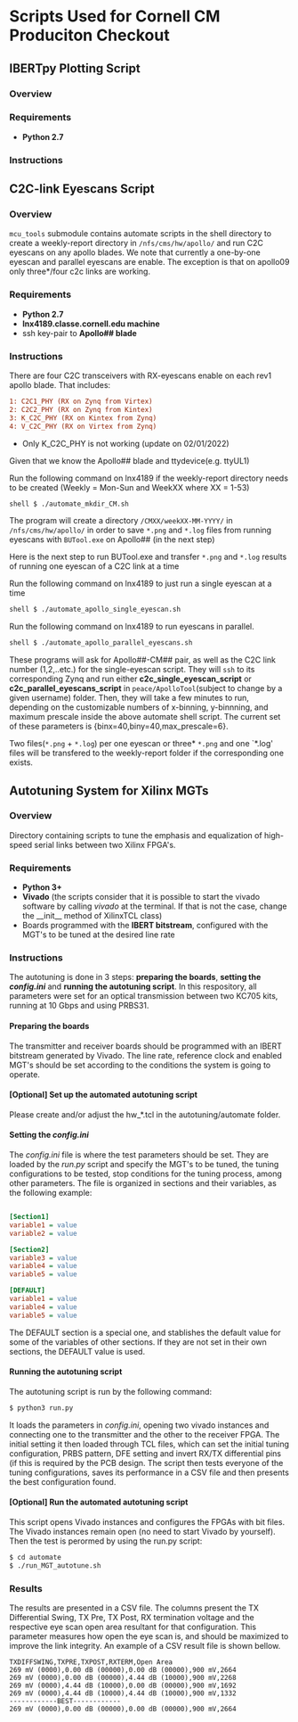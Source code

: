 # Scripts Used for Cornell CM Produciton Checkout

## IBERTpy Plotting Script

### Overview
### Requirements
- **Python 2.7**
### Instructions

## C2C-link Eyescans Script

### Overview
`mcu_tools` submodule contains automate scripts in the shell directory to create a weekly-report directory in `/nfs/cms/hw/apollo/` and run C2C eyescans on any apollo blades. We note that currently a one-by-one eyescan and parallel eyescans are enable. The exception is that on apollo09 only three*/four c2c links are working.  
### Requirements
- **Python 2.7** 
- **lnx4189.classe.cornell.edu machine** 
- ssh key-pair to **Apollo## blade**
### Instructions
There are four C2C transceivers with RX-eyescans enable on each rev1 apollo blade. That includes:
```INI
1: C2C1_PHY (RX on Zynq from Virtex)
2: C2C2_PHY (RX on Zynq from Kintex)
3: K_C2C_PHY (RX on Kintex from Zynq)
4: V_C2C_PHY (RX on Virtex from Zynq)
```

* Only K_C2C_PHY is not working (update on 02/01/2022)

Given that we know the Apollo## blade and ttydevice(e.g. ttyUL1)

Run the following command on lnx4189 if the weekly-report directory needs to be created (Weekly = Mon-Sun and WeekXX where XX = 1-53)
```sh
shell $ ./automate_mkdir_CM.sh
```
The program will create a directory `/CMXX/weekXX-MM-YYYY/` in `/nfs/cms/hw/apollo/` in order to save `*.png` and `*.log` files from running eyescans with `BUTool.exe` on Apollo## (in the next step)

Here is the next step to run BUTool.exe and transfer `*.png` and `*.log` results of running one eyescan of a C2C link at a time

Run the following command on lnx4189 to just run a single eyescan at a time
```sh
shell $ ./automate_apollo_single_eyescan.sh
```
Run the following command on lnx4189 to run eyescans in parallel. 
```sh
shell $ ./automate_apollo_parallel_eyescans.sh
```

These programs will ask for Apollo##-CM## pair, as well as the C2C link number (1,2,..etc.) for the single-eyescan script. They will `ssh` to its corresponding Zynq and run either **c2c_single_eyescan_script** or **c2c_parallel_eyescans_script** in `peace/ApolloTool`(subject to change by a given username) folder. Then, they will take a few minutes to run, depending on the customizable numbers of x-binning, y-binnning, and maximum prescale inside the above automate shell script. The current set of these parameters is {binx=40,biny=40,max_prescale=6}. 

Two files(`*.png` + `*.log`) per one eyescan or three* `*.png` and one `*.log' files will be transfered to the weekly-report folder if the corresponding one exists. 

## Autotuning System for Xilinx MGTs

### Overview
Directory containing scripts to tune the emphasis and equalization of
high-speed serial links between two Xilinx FPGA's.

### Requirements
- **Python 3+**
- **Vivado** (the scripts consider that it is possible to start the vivado
  software by calling *vivado* at the terminal. If that is not the case, change
  the \_\_init\_\_ method of XilinxTCL class)
- Boards programmed with the **IBERT bitstream**, configured with the MGT's to
  be tuned at the desired line rate

### Instructions
The autotuning is done in 3 steps: **preparing the boards**, **setting the
*config.ini*** and **running the autotuning script**. In this respository, all
parameters were set for an optical transmission between two KC705 kits, running
at 10 Gbps and using PRBS31.

#### Preparing the boards
The transmitter and receiver boards should be programmed with an IBERT bitstream
generated by Vivado. The line rate, reference clock and enabled MGT's should be
set according to the conditions the system is going to operate.

#### [Optional] Set up the automated autotuning script
Please create and/or adjust the hw_*.tcl in the autotuning/automate folder.

#### Setting the *config.ini*
The *config.ini* file is where the test parameters should be set. They are
loaded by the *run.py* script and specify the MGT's to be tuned, the tuning
configurations to be tested, stop conditions for the tuning process, among other
parameters. The file is organized in sections and their variables, as the
following example:

```INI

[Section1]
variable1 = value
variable2 = value

[Section2]
variable3 = value
variable4 = value
variable5 = value

[DEFAULT]
variable1 = value
variable4 = value
variable5 = value

```

The DEFAULT section is a special one, and stablishes the default value for some
of the variables of other sections. If they are not set in their own sections,
the DEFAULT value is used.

#### Running the autotuning script
The autotuning script is run by the following command:

```sh
$ python3 run.py
```

It loads the parameters in *config.ini*, opening two vivado instances and
connecting one to the transmitter and the other to the receiver FPGA. The
initial setting it then loaded through TCL files, which can set the initial
tuning configuration, PRBS pattern, DFE setting and invert RX/TX differential
pins (if this is required by the PCB design. The script then tests everyone of
the tuning configurations, saves its performance in a CSV file and then presents
the best configuration found.

#### [Optional] Run the automated autotuning script
This script opens Vivado instances and configures the FPGAs with bit files. The 
Vivado instances remain open (no need to start Vivado by yourself). Then the test 
is perormed by using the run.py script:

```sh
$ cd automate
$ ./run_MGT_autotune.sh
```

### Results
The results are presented in a CSV file. The columns present the TX Differential
Swing, TX Pre, TX Post, RX termination voltage and the respective eye scan open
area resultant for that configuration. This parameter measures how open the eye
scan is, and should be maximized to improve the link integrity. An example of a
CSV result file is shown bellow.

```CSV
TXDIFFSWING,TXPRE,TXPOST,RXTERM,Open Area
269 mV (0000),0.00 dB (00000),0.00 dB (00000),900 mV,2664
269 mV (0000),0.00 dB (00000),4.44 dB (10000),900 mV,2268
269 mV (0000),4.44 dB (10000),0.00 dB (00000),900 mV,1692
269 mV (0000),4.44 dB (10000),4.44 dB (10000),900 mV,1332
------------BEST------------
269 mV (0000),0.00 dB (00000),0.00 dB (00000),900 mV,2664

```
